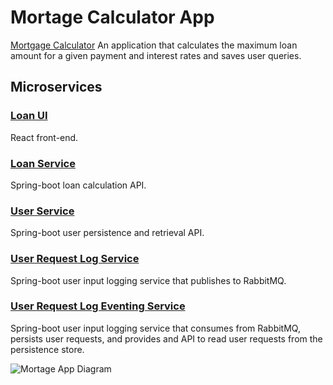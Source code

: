 # Mortage Calculator App

[Mortgage Calculator](http://www.loanval.com)
An application that calculates the maximum loan amount for a given payment and interest rates and saves user queries.

## Microservices

### [Loan UI](https://github.com/vonrosen/loan-ui)
React front-end.
### [Loan Service](https://github.com/vonrosen/loan-service)
Spring-boot loan calculation API.
### [User Service](https://github.com/vonrosen/user-service)
Spring-boot user persistence and retrieval API.
### [User Request Log Service](https://github.com/vonrosen/user-request-log-service)
Spring-boot user input logging service that publishes to RabbitMQ.
### [User Request Log Eventing Service](https://github.com/vonrosen/user-request-log-eventing-service)
Spring-boot user input logging service that consumes from RabbitMQ, persists user requests, and provides and API to read user requests from the persistence store.

![Mortage App Diagram](http://www.loanval.com/mortgate-app-diagram.png "Mortgate App Diagram")
